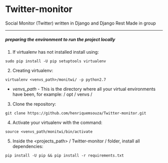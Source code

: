# Twitter-monitor
Social Monitor (Twitter) written in Django and Django Rest Made in group
***




##### preparing the environment to run the project locally


1. If virtualenv has not installed install using:
 ```
sudo pip install -U pip setuptools virtualenv
 ```
2. Creating virtualenv:
 ```
virtualenv <venvs_path>/monitwi/ -p python2.7
 ```
 
 - *venvs_path* - This is the directory where all your virtual environments have been, for example: / opt / venvs /
 
 
3. Clone the repository:
 ```
 git clone https://github.com/henriquemsouza/Twitter-monitor.git
 ```
 
 4. Activate your virtualenv with the command:
 ```
 source <venvs_path/monitwi/bin/activate
 ```
 5. Inside the <projects_path> / Twitter-monitor / folder, install all dependencies:
 ```
 pip install -U pip && pip install -r requirements.txt
 ```
